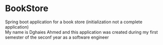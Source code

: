 # BookStore
Spring boot application for a book store (initialization not a complete application)  
My name is Dghaies Ahmed and this application was created during my first semester of the seconf year as a software engineer  
